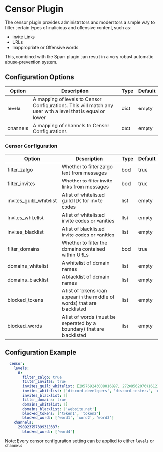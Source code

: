 # Censor Plugin

The censor plugin provides administrators and moderators a simple way to filter certain types of malicious and offensive content, such as:

- Invite Links
- URLs
- Inappropriate or Offensive words

This, combined with the Spam plugin can result in a very robust automatic abuse-prevention system.

## Configuration Options

| Option | Description | Type | Default |
|--------|-------------|------|---------|
| levels | A mapping of levels to Censor Configurations. This will match any user with a level that is equal or lower | dict | empty |
| channels | A mapping of channels to Censor Configurations | dict | empty |

### Censor Configuration

| Option | Description | Type | Default |
|--------|-------------|------|---------|
| filter\_zalgo | Whether to filter zalgo text from messages | bool | true |
| filter\_invites | Whether to filter invite links from messages | bool | true |
| invites\_guild\_whitelist | A list of whitelisted guild IDs for invite codes | list | empty |
| invites\_whitelist | A list of whitelisted invite codes or vanities | list | empty |
| invites\_blacklist | A list of blacklisted invite codes or vanities | list | empty |
| filter\_domains | Whether to filter the domains contained within URLs | bool | true |
| domains\_whitelist | A whitelist of domain names | list | empty |
| domains\_blacklist | A blacklist of domain names | list | empty |
| blocked\_tokens | A list of tokens (can appear in the middle of words) that are blacklisted | list | empty |
| blocked\_words | A list of words (must be seperated by a boundary) that are blacklisted | list | empty |

## Configuration Example

```yml
  censor:
    levels:
      0:
        filter_zalgo: true
        filter_invites: true
        invites_guild_whitelist: [205769246008016897, 272885620769161216]
        invites_whitelist: ['discord-developers', 'discord-testers', 'discord-api', 'discord-linux']
        invites_blacklist: []
        filter_domains: true
        domains_whitelist: []
        domains_blacklist: ['website.net']
        blocked_tokens: ['token1', 'token2']
        blocked_words: ['word1', 'word2', 'word3']
    channels:
      290923757399310337:
        blocked_words: ['word4']
```

Note: Every censor configuration setting can be applied to either `levels` or `channels`
